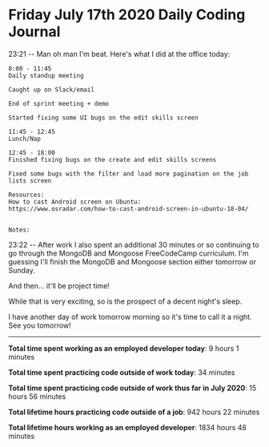 # Friday July 17th 2020 Daily Coding Journal

23:21 -- Man oh man I'm beat. Here's what I did at the office today:

```
8:00 - 11:45
Daily standup meeting

Caught up on Slack/email

End of sprint meeting + demo

Started fixing some UI bugs on the edit skills screen

11:45 - 12:45
Lunch/Nap

12:45 - 18:00
Finished fixing bugs on the create and edit skills screens

Fixed some bugs with the filter and load more pagination on the job lists screen

Resources:
How to cast Android screen on Ubuntu:
https://www.osradar.com/how-to-cast-android-screen-in-ubuntu-18-04/


Notes:
```

23:22 -- After work I also spent an additional 30 minutes or so continuing to go through the MongoDB and Mongoose FreeCodeCamp curriculum. I'm guessing I'll finish the MongoDB and Mongoose section either tomorrow or Sunday.

And then... it'll be project time!

While that is very exciting, so is the prospect of a decent night's sleep.

I have another day of work tomorrow morning so it's time to call it a night. See you tomorrow!

---

**Total time spent working as an employed developer today**: 9 hours 1 minutes

**Total time spent practicing code outside of work today**: 34 minutes

**Total time spent practicing code outside of work thus far in July 2020**: 15 hours 56 minutes

**Total lifetime hours practicing code outside of a job**: 942 hours 22 minutes

**Total lifetime hours working as an employed developer**: 1834 hours 48 minutes
